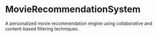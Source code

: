 # MovieRecommendationSystem
A personalized movie recommendation engine using collaborative and content-based filtering techniques.
